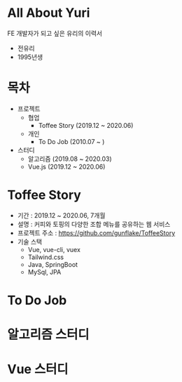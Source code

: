 # All About Yuri
FE 개발자가 되고 싶은 유리의 이력서
<br>
- 전유리
- 1995년생


# 목차
- 프로젝트
    - 협업
        - Toffee Story (2019.12 ~ 2020.06)
    - 개인
        - To Do Job (2010.07 ~ )
- 스터디
    - 알고리즘 (2019.08 ~ 2020.03)
    - Vue.js (2019.12 ~ 2020.06)

# Toffee Story
- 기간 : 2019.12 ~ 2020.06, 7개월
- 설명 : 커피와 토핑의 다양한 조합 메뉴를 공유하는 웹 서비스
- 프로젝트 주소 : https://github.com/gunflake/ToffeeStory
- 기술 스택
    - Vue, vue-cli, vuex
    - Tailwind.css
    - Java, SpringBoot
    - MySql, JPA

# To Do Job

# 알고리즘 스터디

# Vue 스터디
